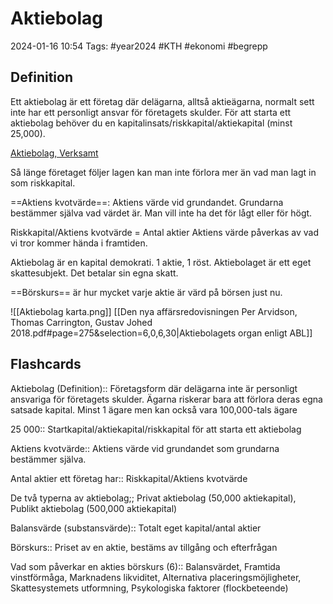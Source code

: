# Aktiebolag

2024-01-16 10:54
Tags: #year2024 #KTH #ekonomi #begrepp

## Definition

Ett aktiebolag är ett företag där delägarna, alltså aktieägarna, normalt sett inte har ett personligt ansvar för företagets skulder. För att starta ett aktiebolag behöver du en kapitalinsats/riskkapital/aktiekapital (minst 25,000).

[Aktiebolag, Verksamt](https://www.verksamt.se/starta/valj-foretagsform/aktiebolag)

Så länge företaget följer lagen kan man inte förlora mer än vad man lagt in som riskkapital.

==Aktiens kvotvärde==: Aktiens värde vid grundandet. Grundarna bestämmer själva vad värdet är. Man vill inte ha det för lågt eller för högt.

Riskkapital/Aktiens kvotvärde = Antal aktier
Aktiens värde påverkas av vad vi tror kommer hända i framtiden.

Aktiebolag är en kapital demokrati. 1 aktie, 1 röst.
Aktiebolaget är ett eget skattesubjekt. Det betalar sin egna skatt.

==Börskurs== är hur mycket varje aktie är värd på börsen just nu.

![[Aktiebolag karta.png]]
[[Den nya affärsredovisningen Per Arvidson, Thomas Carrington, Gustav Johed 2018.pdf#page=275&selection=6,0,6,30|Aktiebolagets organ enligt ABL]]

## Flashcards

Aktiebolag (Definition):: Företagsform där delägarna inte är personligt ansvariga för företagets skulder. Ägarna riskerar bara att förlora deras egna satsade kapital. Minst 1 ägare men kan också vara 100,000-tals ägare
<!--SR:!2024-01-25,2,232!2024-01-26,4,272-->

25 000:: Startkapital/aktiekapital/riskkapital för att starta ett aktiebolag
<!--SR:!2024-02-06,11,272!2024-01-25,4,270-->

Aktiens kvotvärde:: Aktiens värde vid grundandet som grundarna bestämmer själva.
<!--SR:!2024-01-25,3,252!2024-01-26,4,272-->

Antal aktier ett företag har:: Riskkapital/Aktiens kvotvärde
<!--SR:!2024-01-23,1,232!2024-02-01,6,250-->

De två typerna av aktiebolag;; Privat aktiebolag (50,000 aktiekapital), Publikt aktiebolag (500,000 aktiekapital)
<!--SR:!2024-01-29,3,250-->

Balansvärde (substansvärde):: Totalt eget kapital/antal aktier

Börskurs:: Priset av en aktie, bestäms av tillgång och efterfrågan
<!--SR:!2000-01-01,1,250!2024-01-27,1,232-->

Vad som påverkar en akties börskurs (6):: Balansvärdet, Framtida vinstförmåga, Marknadens likviditet, Alternativa placeringsmöjligheter, Skattesystemets utformning, Psykologiska faktorer (flockbeteende)
<!--SR:!2024-01-27,1,232!2000-01-01,1,250-->
